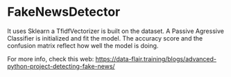 # FakeNewsDetector

It uses Sklearn a TfidfVectorizer is built on the dataset. 
A Passive Agressive Classifier is initialized and fit the model. 
The accuracy score and the confusion matrix reflect how well the model is doing.

For more info, check this web: https://data-flair.training/blogs/advanced-python-project-detecting-fake-news/
